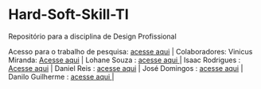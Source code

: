 # Hard-Soft-Skill-TI
Repositório para a disciplina de Design Profissional

Acesso para o trabalho de pesquisa: [acesse aqui](https://www.canva.com/pt_br/) |
Colaboradores: Vinicus Miranda: [Acesse aqui](https://github.com/Vini01-dev) |
Lohane Souza : [acesse aqui ](https://github.com/llohannealves) |
Isaac Rodrigues : [Acesse aqui](https://github.com/isaacrr4) |
Daniel Reis : [acesse aqui](https://github.com/DanReis20) |
José Domingos : [acesse aqui](https://github.com/neto33938-del) |
Danilo Guilherme : [acesse aqui ](https://github.com/danilloNK) |
